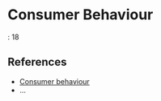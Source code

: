 # Consumer Behaviour

: 18

## References

- [Consumer behaviour](https://en.wikipedia.org/wiki/Consumer_behaviour)
- …